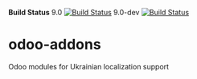 **Build Status**
9.0
[![Build Status](https://travis-ci.org/ERP-Ukraine/odoo-addons.svg?branch=9.0)](https://travis-ci.org/ERP-Ukraine/odoo-addons)
9.0-dev
[![Build Status](https://travis-ci.org/ERP-Ukraine/odoo-addons.svg?branch=9.0-dev)](https://travis-ci.org/ERP-Ukraine/odoo-addons)

# odoo-addons
Odoo modules for Ukrainian localization support
